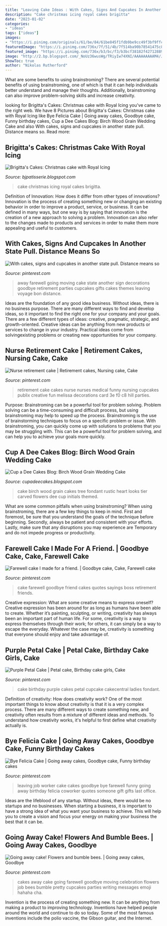 ```yaml
---
title: "Leaving Cake Ideas : With Cakes, Signs And Cupcakes In Another State Pull. Distance Means So"
description: "Cake christmas icing royal cakes brigitta"
date: "2023-01-02"
categories:
- "ideas"
tags: ["ideas"]
images:
- "https://i.pinimg.com/originals/61/be/84/61be845f1fdb9be9cc49f3bf9ffc59a9.jpg"
featuredImage: "https://i.pinimg.com/736x/7f/51/4b/7f514ba90b78541475c884da977e5d80--th-birthday-birthday-cakes.jpg"
featured_image: "https://i.pinimg.com/736x/b3/bc/f3/b3bcf38182f427128896d6dbe5a4d86a--cake-sayings-farewell-cake.jpg"
image: "http://2.bp.blogspot.com/_NoUz36wusWg/TRiyIw74XNI/AAAAAAAAAM4/JT-r0RqA8EQ/s1600/IMG_0470.JPG"
ShowToc: true
author: "Nikolas Rutherford"
---
```



What are some benefits to using brainstroming?
There are several potential benefits of using brainstroming, one of which is that it can help individuals better understand and manage their thoughts. Additionally, brainstroming can also improve problem-solving skills and increase creativity.

	

		
looking for Brigitta&#039;s Cakes: Christmas cake with Royal Icing you've came to the right web. We have 8 Pictures about Brigitta&#039;s Cakes: Christmas cake with Royal Icing like Bye Felicia Cake | Going away cakes, Goodbye cake, Funny birthday cakes, Cup a Dee Cakes Blog: Birch Wood Grain Wedding Cake and also With cakes, signs and cupcakes in another state pull. Distance means so. Read more:
		
    
## Brigitta&#039;s Cakes: Christmas Cake With Royal Icing

<img loading=lazy src="http://2.bp.blogspot.com/_NoUz36wusWg/TRiyIw74XNI/AAAAAAAAAM4/JT-r0RqA8EQ/s1600/IMG_0470.JPG" onerror="this.onerror=null;this.src='https://tse3.mm.bing.net/th?id=OIP.8f6SUAgmu1Be9luBn8g_9wHaJ6&amp;pid=15.1';" alt="Brigitta&#039;s Cakes: Christmas cake with Royal Icing">

_Source: bjpatisserie.blogspot.com_

>cake christmas icing royal cakes brigitta. 

	

Definition of Innovation: How does it differ from other types of innovations?
Innovation is the process of creating something new or changing an existing behavior in order to improve a product, service, or business. It can be defined in many ways, but one way is by saying that innovation is the creation of a new approach to solving a problem. Innovation can also refer to the changes made to products and services in order to make them more appealing and useful to customers.

    
## With Cakes, Signs And Cupcakes In Another State Pull. Distance Means So

<img loading=lazy src="https://i.pinimg.com/736x/96/5d/d4/965dd4eed4dc02d15f81349ae831739d.jpg" onerror="this.onerror=null;this.src='https://tse1.mm.bing.net/th?id=OIP.weM5rCNl3xD-zuUUjh8UIQHaLD&amp;pid=15.1';" alt="With cakes, signs and cupcakes in another state pull. Distance means so">

_Source: pinterest.com_

>away farewell going moving cake state another sign decorations goodbye retirement parties cupcakes gifts cakes themes leaving voyage bon distance. 

	

Ideas are the foundation of any good idea business. Without ideas, there is no business purpose. There are many different ways to find and develop ideas, so it important to find the right one for your company and your goals. There are a few different types of ideas: creative, pragmatic, strategic, and growth-oriented. Creative ideas can be anything from new products or services to change in your industry. Practical ideas come from solvingexisting problems or creating new opportunities for your company.

    
## Nurse Retirement Cake | Retirement Cakes, Nursing Cake, Cake

<img loading=lazy src="https://i.pinimg.com/736x/3e/c8/f0/3ec8f01b84af3aee65cf128858941451--medical-retirement-retirement-cards.jpg" onerror="this.onerror=null;this.src='https://tse1.mm.bing.net/th?id=OIP.QjTXuQSadm03adbSDNiwwQHaJ4&amp;pid=15.1';" alt="Nurse retirement cake | Retirement cakes, Nursing cake, Cake">

_Source: pinterest.com_

>retirement cake cakes nurse nurses medical funny nursing cupcakes publix creative fun melissa decorations card 3e f0 c8 hill parties. 

	

Purpose: Brainstroming can be a powerful tool for problem solving.
Problem solving can be a time-consuming and difficult process, but using brainstroming may help to speed up the process. Brainstroming is the use of brainstorming techniques to focus on a specific problem or issue. With brainstroming, you can quickly come up with solutions to problems that you may be struggling with. This can be a powerful tool for problem solving, and can help you to achieve your goals more quickly.

    
## Cup A Dee Cakes Blog: Birch Wood Grain Wedding Cake

<img loading=lazy src="https://2.bp.blogspot.com/-cMjHHqJi7eE/T535hevvfHI/AAAAAAAAA64/aEsbjEEwdVA/s1600/WoodGrain2.jpg" onerror="this.onerror=null;this.src='https://tse4.mm.bing.net/th?id=OIP.9SjgpE58fl9G6MNgk7rMlgHaLE&amp;pid=15.1';" alt="Cup a Dee Cakes Blog: Birch Wood Grain Wedding Cake">

_Source: cupadeecakes.blogspot.com_

>cake birch wood grain cakes tree fondant rustic heart looks tier carved flowers dee cup initials themed. 

	

What are some common pitfalls when using brainstroming?
When using brainstroming, there are a few key things to keep in mind. First and foremost, be sure that you understand the goals of the technique before beginning. Secondly, always be patient and consistent with your efforts. Lastly, make sure that any disruptions you may experience are Temporary and do not impede progress or productivity.

    
## Farewell Cake I Made For A Friend. | Goodbye Cake, Cake, Farewell Cake

<img loading=lazy src="https://i.pinimg.com/736x/b3/bc/f3/b3bcf38182f427128896d6dbe5a4d86a--cake-sayings-farewell-cake.jpg" onerror="this.onerror=null;this.src='https://tse2.mm.bing.net/th?id=OIP.Msv8KJdBrsmYrdap3YK5nQHaJ6&amp;pid=15.1';" alt="Farewell cake I made for a friend. | Goodbye cake, Cake, Farewell cake">

_Source: pinterest.com_

>cake farewell goodbye friend cakes quotes sayings boss retirement friends. 

	

Creative expression: What are some creative means to express oneself?
Creative expression has been around for as long as humans have been able to create. Whether it’s painting, sculpting, or writing, creativity has always been an important part of human life. For some, creativity is a way to express themselves through their work; for others, it can simply be a way to escape the everyday. Whatever the case may be, creativity is something that everyone should enjoy and take advantage of.

    
## Purple Petal Cake | Petal Cake, Birthday Cake Girls, Cake

<img loading=lazy src="https://i.pinimg.com/736x/7f/51/4b/7f514ba90b78541475c884da977e5d80--th-birthday-birthday-cakes.jpg" onerror="this.onerror=null;this.src='https://tse3.mm.bing.net/th?id=OIP.2D0D-Tn4cxVnWh0_IR1sWQHaKL&amp;pid=15.1';" alt="Purple Petal Cake | Petal cake, Birthday cake girls, Cake">

_Source: pinterest.com_

>cake birthday purple cakes petal cupcake cakecentral ladies fondant. 

	

Definition of creativity: How does creativity work?
One of the most important things to know about creativity is that it is a very complex process. There are many different ways to create something new, and creativity often results from a mixture of different ideas and methods. To understand how creativity works, it's helpful to first define what creativity actually is.

    
## Bye Felicia Cake | Going Away Cakes, Goodbye Cake, Funny Birthday Cakes

<img loading=lazy src="https://i.pinimg.com/736x/f2/8c/27/f28c27b64261f1481da5319e76525acc--co-worker-leaving-new-job.jpg" onerror="this.onerror=null;this.src='https://tse4.mm.bing.net/th?id=OIP.TNEFV2ssn2B-eWdYUp6a5AHaJ3&amp;pid=15.1';" alt="Bye Felicia Cake | Going away cakes, Goodbye cake, Funny birthday cakes">

_Source: pinterest.com_

>leaving job worker cake cakes goodbye bye farewell funny going away birthday felicia coworker quotes someone gift gifts last office. 

	

Ideas are the lifeblood of any startup. Without ideas, there would be no startups and no businesses. When starting a business, it is important to have a strong idea of what you want your business to achieve. This will help you to create a vision and focus your energy on making your business the best that it can be.

    
## Going Away Cake! Flowers And Bumble Bees. | Going Away Cakes, Goodbye

<img loading=lazy src="https://i.pinimg.com/originals/61/be/84/61be845f1fdb9be9cc49f3bf9ffc59a9.jpg" onerror="this.onerror=null;this.src='https://tse1.mm.bing.net/th?id=OIP.kZd2NyWxbVIf93zljKPp7gHaHa&amp;pid=15.1';" alt="Going away cake! Flowers and bumble bees. | Going away cakes, Goodbye">

_Source: pinterest.com_

>cakes away cake going farewell goodbye moving celebration flowers job bees bumble pretty cupcakes parties writing messages emoji hahaha cha. 

	

Invention is the process of creating something new. It can be anything from making a product to improving technology. Inventions have helped people around the world and continue to do so today. Some of the most famous inventions include the polio vaccine, the Gibson guitar, and the Internet.

